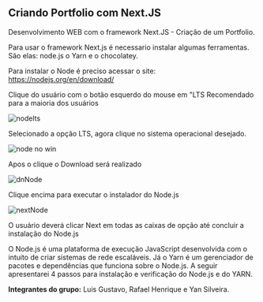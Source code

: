 ## Criando Portfolio com Next.JS

Desenvolvimento WEB com o framework Next.JS - Criação de um Portfolio.

Para usar o framework Next.js é necessario instalar algumas ferramentas.
São elas: node.js o Yarn e o chocolatey.

Para instalar o Node é preciso acessar o site: https://nodejs.org/en/download/

Clique do usuário com o botão esquerdo do mouse em "LTS Recomendado para a maioria dos usuários 

![nodelts](https://user-images.githubusercontent.com/88038755/161458176-362c7d2e-0731-4434-b87b-390afce65b95.jpeg)

Selecionado a opção LTS, agora clique no sistema operacional desejado.

![node no win](https://user-images.githubusercontent.com/88038755/161458581-0d4b2c39-cbc8-4b34-9ade-9c016bdbd9f3.jpeg)

Apos o clique o Download será realizado

![dnNode](https://user-images.githubusercontent.com/88038755/161458847-db07b648-21c9-4d08-a5c8-11b883499bde.jpeg)

Clique encima para executar o instalador do Node.js

![nextNode](https://user-images.githubusercontent.com/88038755/161459379-cceef4c7-bc64-4616-b649-dc21efefdaf8.jpeg)

O usuário deverá clicar Next em todas as caixas de opção até concluir a instalação do Node.js

O Node.js é uma plataforma de execução JavaScript desenvolvida com o intuito de criar sistemas de rede escaláveis. Já o Yarn é um gerenciador de pacotes e dependências que funciona sobre o Node.js. A seguir apresentarei 4 passos para instalação e verificação do Node.js e do YARN. 





**Integrantes do grupo:** Luis Gustavo, Rafael Henrique e Yan Silveira.
